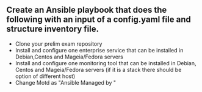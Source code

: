 ## Create an Ansible playbook that does the following with an input of a config.yaml file and structure inventory file.
- Clone your prelim exam repository
- Install and configure one enterprise service that can be installed in Debian,Centos and Mageia/Fedora servers
- Install and configure one monitoring tool that can be installed in Debian, Centos and Mageia/Fedora servers (if it is a stack there should be option of different host)
- Change Motd as "Ansible Managed by <username>"